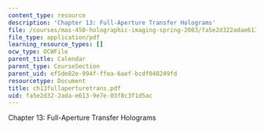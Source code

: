 ```yaml
---
content_type: resource
description: 'Chapter 13: Full-Aperture Transfer Holograms'
file: /courses/mas-450-holographic-imaging-spring-2003/fa5e2d322adae6139e7e03f8c3f1d5ac_ch13fullaperturetrans.pdf
file_type: application/pdf
learning_resource_types: []
ocw_type: OCWFile
parent_title: Calendar
parent_type: CourseSection
parent_uid: ef5de82e-994f-ffea-6aef-bcdf048249fd
resourcetype: Document
title: ch13fullaperturetrans.pdf
uid: fa5e2d32-2ada-e613-9e7e-03f8c3f1d5ac
---
```

Chapter 13: Full-Aperture Transfer Holograms

